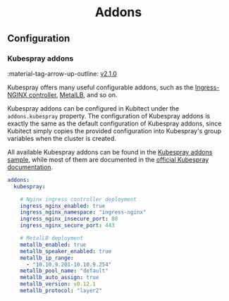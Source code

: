 [tag 2.1.0]: https://github.com/MusicDin/kubitect/releases/tag/v2.1.0

<h1 align="center">Addons</h1>

## Configuration

### Kubespray addons

:material-tag-arrow-up-outline: [v2.1.0][tag 2.1.0]

Kubespray offers many useful configurable addons, such as the [Ingress-NGINX controller](https://kubernetes.github.io/ingress-nginx/), [MetalLB](https://metallb.io/), and so on.

Kubespray addons can be configured in Kubitect under the `addons.kubespray` property.
The configuration of Kubespray addons is exactly the same as the default configuration of Kubespray addons, since Kubitect simply copies the provided configuration into Kubespray's group variables when the cluster is created.

All available Kubespray addons can be found in the [Kubespray addons sample](https://github.com/kubernetes-sigs/kubespray/blob/master/inventory/sample/group_vars/k8s_cluster/addons.yml), while most of them are documented in the [official Kubespray documentation](https://kubespray.io/).

```yaml
addons:
  kubespray:

    # Nginx ingress controller deployment
    ingress_nginx_enabled: true
    ingress_nginx_namespace: "ingress-nginx"
    ingress_nginx_insecure_port: 80
    ingress_nginx_secure_port: 443

    # MetalLB deployment
    metallb_enabled: true
    metallb_speaker_enabled: true
    metallb_ip_range:
      - "10.10.9.201-10.10.9.254"
    metallb_pool_name: "default"
    metallb_auto_assign: true
    metallb_version: v0.12.1
    metallb_protocol: "layer2"
```